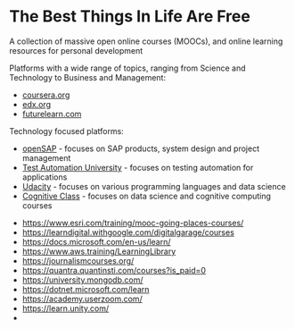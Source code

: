 # The Best Things In Life Are Free
A collection of massive open online courses (MOOCs), and online learning resources for personal development 

Platforms with a wide range of topics, ranging from Science and Technology to Business and Management:
- [coursera.org](https://www.coursera.org)
- [edx.org](https://www.edx.org)
- [futurelearn.com](https://www.futurelearn.com)

Technology focused platforms:
- [openSAP](https://open.sap.com) - focuses on SAP products, system design and project management
- [Test Automation University](https://testautomationu.applitools.com/) - focuses on testing automation for applications
- [Udacity](https://www.udacity.com/courses/all) - focuses on various programming languages and data science
- [Cognitive Class](https://cognitiveclass.ai/) - focuses on data science and cognitive computing courses


* https://www.esri.com/training/mooc-going-places-courses/
* https://learndigital.withgoogle.com/digitalgarage/courses
* https://docs.microsoft.com/en-us/learn/
* https://www.aws.training/LearningLibrary
* https://journalismcourses.org/
* https://quantra.quantinsti.com/courses?is_paid=0
* https://university.mongodb.com/
* https://dotnet.microsoft.com/learn
* https://academy.userzoom.com/
* https://learn.unity.com/
* 
